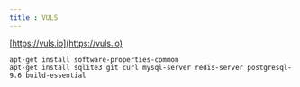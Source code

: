 ```yaml
---
title : VULS
---
```


[https://vuls.io](https://vuls.io)

```
apt-get install software-properties-common
apt-get install sqlite3 git curl mysql-server redis-server postgresql-9.6 build-essential
```
